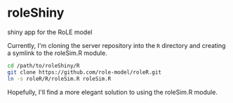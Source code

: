 # roleShiny
shiny app for the RoLE model

Currently, I'm cloning the server repository into the `R` directory and creating a symlink to the roleSim.R module.
```bash
cd /path/to/roleShiny/R
git clone https://github.com/role-model/roleR.git
ln -s roleR/R/roleSim.R roleSim.R
```

Hopefully, I'll find a more elegant solution to using the roleSim.R module.

